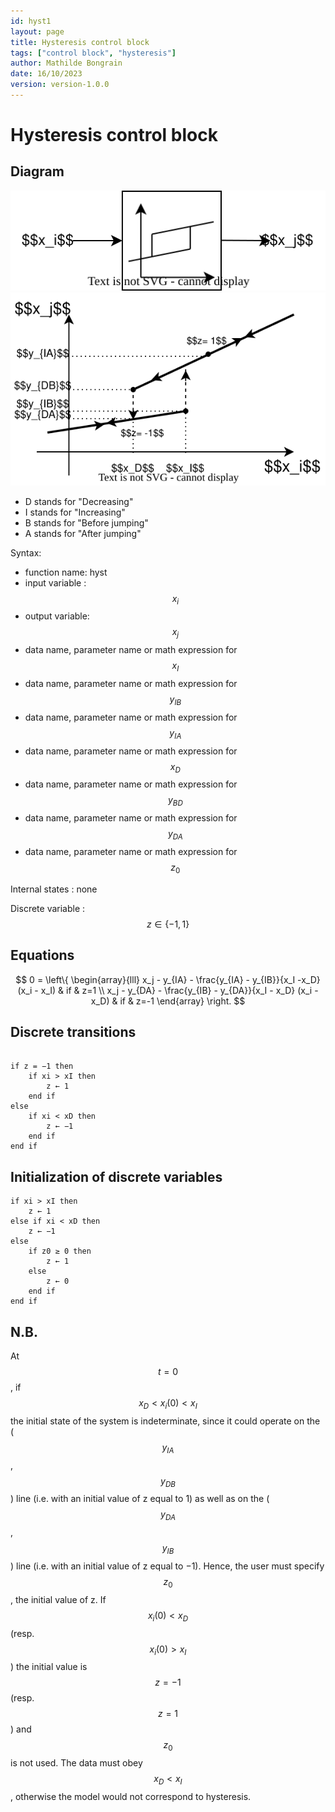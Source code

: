 ```yaml
---
id: hyst1
layout: page
title: Hysteresis control block
tags: ["control block", "hysteresis"]
author: Mathilde Bongrain
date: 16/10/2023
version: version-1.0.0
---
```


# Hysteresis control block

## Diagram

![hysteresis diagram](hysteresis.svg)
![detailedHysteresisDiagram](detailedHysteresis.svg)

- D stands for "Decreasing"
- I stands for "Increasing"
- B stands for "Before jumping"
- A stands for "After jumping"

Syntax:  

- function name: hyst
- input variable : $$x_i$$
- output variable: $$x_j$$
- data name, parameter name or math expression for $$x_I$$
- data name, parameter name or math expression for $$y_{IB}$$
- data name, parameter name or math expression for $$y_{IA}$$
- data name, parameter name or math expression for $$x_{D}$$
- data name, parameter name or math expression for $$y_{BD}$$
- data name, parameter name or math expression for $$y_{DA}$$
- data name, parameter name or math expression for $$z_0$$

Internal states : none

Discrete variable : $$ z \in \{-1,1\} $$

## Equations

$$
0 = \left\{
    \begin{array}{lll}
        x_j - y_{IA} - \frac{y_{IA} - y_{IB}}{x_I -x_D} (x_i - x_I) & if & z=1 \\
        x_j - y_{DA} - \frac{y_{IB} - y_{DA}}{x_I - x_D} (x_i - x_D) & if & z=-1
    \end{array}
\right.
$$

## Discrete transitions

```

if z = −1 then
    if xi > xI then
        z ← 1
    end if
else
    if xi < xD then
        z ← −1
    end if
end if
```

## Initialization of discrete variables

```
if xi > xI then
    z ← 1
else if xi < xD then
    z ← −1
else
    if z0 ≥ 0 then
        z ← 1
    else
        z ← 0
    end if
end if
```

## N.B.

At $$t = 0$$, if $$x_D < x_i(0) < x_I$$ the initial state of the system is indeterminate, since it could operate on the ( $$y_{IA}$$ , $$y_{DB}$$ ) line (i.e. with an initial value of z equal to 1) as well as on the ( $$y_{DA}$$, $$y_{IB}$$) line (i.e. with an initial value of z equal to −1). Hence, the user must specify $$z_0$$, the initial value of z.
If $$x_i(0) < x_D$$ (resp. $$x_i(0) > x_I$$ ) the initial value is $$z = −1$$ (resp. $$z = 1$$) and $$z_0$$ is not used.
The data must obey $$x_D < x_I$$ , otherwise the model would not correspond to hysteresis.
